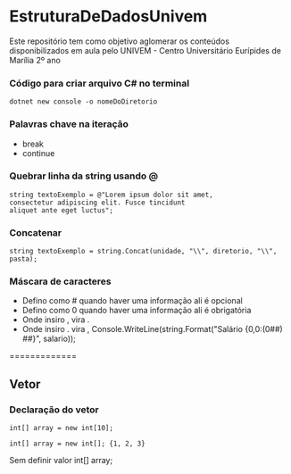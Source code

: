 # EstruturaDeDadosUnivem
Este repositório tem como objetivo aglomerar os conteúdos disponibilizados em aula pelo UNIVEM - Centro Universitário Eurípides de Marília 2º ano


### Código para criar arquivo C# no terminal
    dotnet new console -o nomeDoDiretorio

### Palavras chave na iteração
- break
- continue

### Quebrar linha da string usando @
    string textoExemplo = @"Lorem ipsum dolor sit amet,
    consectetur adipiscing elit. Fusce tincidunt 
    aliquet ante eget luctus";

### Concatenar
    string textoExemplo = string.Concat(unidade, "\\", diretorio, "\\", pasta);

### Máscara de caracteres
- Defino como # quando haver uma informação ali é opcional
- Defino como 0 quando haver uma informação ali é obrigatória
- Onde insiro , vira .
- Onde insiro . vira ,
    Console.WriteLine(string.Format("Salário {0,0:(0##) ##}", salario));

=============

## Vetor

### Declaração do vetor
    int[] array = new int[10];

    int[] array = new int[]; {1, 2, 3}

Sem definir valor
    int[] array;
